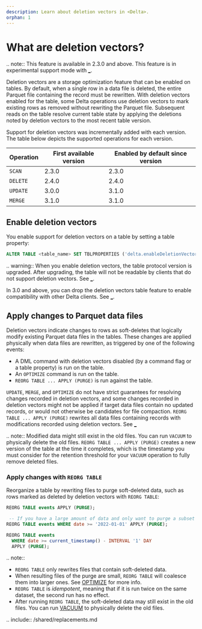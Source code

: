```yaml
---
description: Learn about deletion vectors in <Delta>.
orphan: 1
---
```


# What are deletion vectors?

.. note:: This feature is available in <Delta> 2.3.0 and above. This feature is in experimental support mode with [_](#limitations).

Deletion vectors are a storage optimization feature that can be enabled on <Delta> tables. By default, when a single row in a data file is deleted, the entire Parquet file containing the record must be rewritten. With deletion vectors enabled for the table, some Delta operations use deletion vectors to mark existing rows as removed without rewriting the Parquet file. Subsequent reads on the table resolve current table state by applying the deletions noted by deletion vectors to the most recent table version.

Support for deletion vectors was incrementally added with each <Delta> version. The table below depicts the supported operations for each <Delta> version.

| Operation | First available <Delta> version | Enabled by default since <Delta> version |
|-----------|---------------------------------|------------------------------------------|
| `SCAN`    | 2.3.0                           | 2.3.0                                    |
| `DELETE`  | 2.4.0                           | 2.4.0                                    |
| `UPDATE`  | 3.0.0                           | 3.1.0                                    |
| `MERGE`   | 3.1.0                           | 3.1.0                                    |

## Enable deletion vectors

You enable support for deletion vectors on a <Delta> table by setting a <Delta> table property:

```sql
ALTER TABLE <table_name> SET TBLPROPERTIES ('delta.enableDeletionVectors' = true);
```

.. warning::
  When you enable deletion vectors, the table protocol version is upgraded. After upgrading, the table will not be readable by <Delta> clients that do not support deletion vectors. See [_](versioning.md).

  In <Delta> 3.0 and above, you can drop the deletion vectors table feature to enable compatibility with other Delta clients. See [_](delta-drop-feature.md).

<a id="apply-changes"></a>

## Apply changes to Parquet data files

Deletion vectors indicate changes to rows as soft-deletes that logically modify existing Parquet data files in the <Delta> tables. These changes are applied physically when data files are rewritten, as triggered by one of the following events:

* A DML command with deletion vectors disabled (by a command flag or a table property) is run on the table.
* An `OPTIMIZE` command is run on the table.
* `REORG TABLE ... APPLY (PURGE)` is run against the table.

`UPDATE`, `MERGE`, and `OPTIMIZE` do not have strict guarantees for resolving changes recorded in deletion vectors, and some changes recorded in deletion vectors might not be applied if target data files contain no updated records, or would not otherwise be candidates for file compaction. `REORG TABLE ... APPLY (PURGE)` rewrites all data files containing records with modifications recorded using deletion vectors. See [_](#apply-changes-with-reorg-table)

.. note:: Modified data might still exist in the old files. You can run `VACUUM` to physically delete the old files. `REORG TABLE ... APPLY (PURGE)` creates a new version of the table at the time it completes, which is the timestamp you must consider for the retention threshold for your `VACUUM` operation to fully remove deleted files.

### Apply changes with `REORG TABLE`

Reorganize a <Delta> table by rewriting files to purge soft-deleted data, such as rows marked as deleted by deletion vectors with `REORG TABLE`:

```sql
REORG TABLE events APPLY (PURGE);

 -- If you have a large amount of data and only want to purge a subset of it, you can specify an optional partition predicate using `WHERE`:
REORG TABLE events WHERE date >= '2022-01-01' APPLY (PURGE);

REORG TABLE events
  WHERE date >= current_timestamp() - INTERVAL '1' DAY
  APPLY (PURGE);
```

.. note::

  - `REORG TABLE` only rewrites files that contain soft-deleted data.
  - When resulting files of the purge are small, `REORG TABLE` will coalesce them into larger ones. See [OPTIMIZE](/optimizations-oss.html) for more info.
  - `REORG TABLE` is _idempotent_, meaning that if it is run twice on the same dataset, the second run has no effect.
  - After running `REORG TABLE`, the soft-deleted data may still exist in the old files. You can run [VACUUM](delta-utility.md#delta-vacuum) to physically delete the old files.

.. include:: /shared/replacements.md
